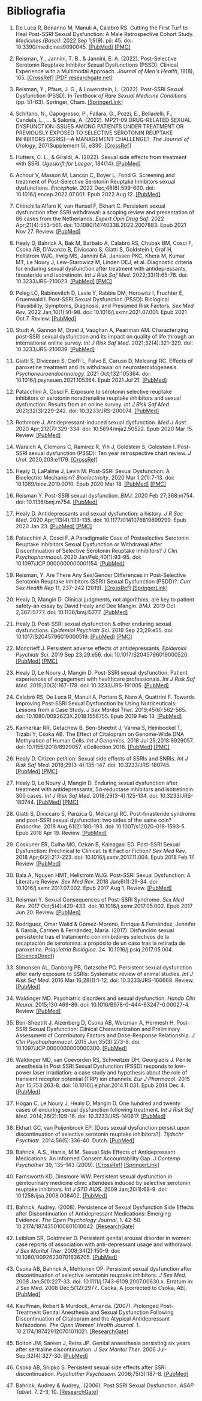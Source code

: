 # Bibliografia

1. De Luca R, Bonanno M, Manuli A, Calabrò RS. Cutting the First Turf to Heal
Post-SSRI Sexual Dysfunction: A Male Retrospective Cohort Study.
*Medicines (Basel)*. 2022 Sep 1;9(9). pii: 45. doi: 10.3390/medicines9090045.
[[PubMed]](https://pubmed.ncbi.nlm.nih.gov/36135826)
[[PMC]](https://www.ncbi.nlm.nih.gov/pmc/articles/PMC9503765)

1. Reisman, Y., Jannini, T. B., & Jannini, E. A. (2022).
Post-Selective Serotonin Reuptake Inhibitor Sexual Dysfunctions (PSSD):
Clinical Experience with a Multimodal Approach.
*Journal of Men's Health*, 18(8), 165.
[[CrossRef]](https://doi.org/10.31083/j.jomh1808165)
[[PDF researchgate.net]](https://www.researchgate.net/profile/Tommaso-B-Jannini-2/publication/362504022_Post-Selective_Serotonin_Reuptake_Inhibitor_Sexual_Dysfunctions_PSSD_Clinical_Experience_with_a_Multimodal_Approach/links/62efb9c00b37cc34477a0bb3/Post-Selective-Serotonin-Reuptake-Inhibitor-Sexual-Dysfunctions-PSSD-Clinical-Experience-with-a-Multimodal-Approach.pdf)

1. Reisman, Y., Pfaus, J. G., & Lowenstein, L. (2022). Post-SSRI Sexual Dysfunction (PSSD).
In *Textbook of Rare Sexual Medicine Conditions* (pp. 51-63). Springer, Cham.
[[SpringerLink]](https://link.springer.com/chapter/10.1007/978-3-030-98263-8_5)

1. Schifano, N., Capogrosso, P., Fallara, G., Pozzi, E., Belladelli, F., Candela, L., ... 
& Salonia, A. (2022). MP21-09 DRUG-RELATED SEXUAL DYSFUNCTION ISSUES AMONG PATIENTS 
UNDER TREATMENT OR PREVIOUSLY EXPOSED TO SELECTIVE SEROTONIN REUPTAKE INHIBITORS 
(SSRIS)—A MANAGEMENT CHALLENGE?.
*The Journal of Urology*, 207(Supplement 5), e330.
[[CrossRef]](https://doi.org/10.1097/JU.0000000000002554.09)

1. Hutters, C. L., & Giraldi, A. (2022). Sexual side effects from treatment with SSRI.
*Ugeskrift for Laeger*, 184(14).
[[PubMed]](https://pubmed.ncbi.nlm.nih.gov/35410653/)

1. Achour V, Masson M, Lancon C, Boyer L, Fond G. Screening and treatment of
Post-Selective Serotonin Reuptake Inhibitors sexual dysfunctions.
*Encephale*. 2022 Dec;48(6):599-600. doi: 10.1016/j.encep.2022.07.001. Epub 2022 Aug 12.
[[PubMed]](https://pubmed.ncbi.nlm.nih.gov/35970644)

1. Chinchilla Alfaro K, van Hunsel F, Ekhart C. Persistent sexual dysfunction after 
SSRI withdrawal: a scoping review and presentation of 86 cases from the Netherlands.
*Expert Opin Drug Saf*. 2022 Apr;21(4):553-561. doi:
10.1080/14740338.2022.2007883. Epub 2021 Nov 27. Review.
[[PubMed]](https://pubmed.ncbi.nlm.nih.gov/34791958)

1. Healy D, Bahrick A, Bak M, Barbato A, Calabrò RS, Chubak BM, Cosci F, Csoka AB,
D'Avanzo B, Diviccaro S, Giatti S, Goldstein I, Graf H, Hellstrom WJG, Irwig MS, 
Jannini EA, Janssen PKC, Khera M, Kumar MT, Le Noury J, Lew-Starowicz M, Linden
DEJ, et al. Diagnostic criteria for enduring sexual dysfunction after treatment
with antidepressants, finasteride and isotretinoin.
*Int J Risk Saf Med*. 2022;33(1):65-76. doi: 10.3233/JRS-210023.
[[PubMed]](https://pubmed.ncbi.nlm.nih.gov/34719438)
[[PMC]](https://www.ncbi.nlm.nih.gov/pmc/articles/PMC8925105)

1. Peleg LC, Rabinovitch D, Lavie Y, Rabbie DM, Horowitz I, Fruchter E, Gruenwald I.
Post-SSRI Sexual Dysfunction (PSSD): Biological Plausibility, Symptoms,
Diagnosis, and Presumed Risk Factors.
*Sex Med Rev*. 2022 Jan;10(1):91-98. doi: 10.1016/j.sxmr.2021.07.001. Epub 2021 Oct 7. Review.
[[PubMed]](https://pubmed.ncbi.nlm.nih.gov/34627736)

1. Studt A, Gannon M, Orzel J, Vaughan A, Pearlman AM. Characterizing post-SSRI
sexual dysfunction and its impact on quality of life through an international online survey.
*Int J Risk Saf Med*. 2021;32(4):321-329. doi: 10.3233/JRS-210039.
[[PubMed]](https://pubmed.ncbi.nlm.nih.gov/34366299)

1. Giatti S, Diviccaro S, Cioffi L, Falvo E, Caruso D, Melcangi RC. Effects of
paroxetine treatment and its withdrawal on neurosteroidogenesis.
*Psychoneuroendocrinology*. 2021 Oct;132:105364. doi:
10.1016/j.psyneuen.2021.105364. Epub 2021 Jul 21.
[[PubMed]](https://pubmed.ncbi.nlm.nih.gov/34325207)

1. Patacchini A, Cosci F. Exposure to serotonin selective reuptake inhibitors or
serotonin noradrenaline reuptake inhibitors and sexual dysfunction: Results from 
an online survey.
*Int J Risk Saf Med*. 2021;32(3):229-242. doi:
10.3233/JRS-200074.
[[PubMed]](https://pubmed.ncbi.nlm.nih.gov/33579876)

1. Rothmore J. Antidepressant-induced sexual dysfunction.
*Med J Aust*. 2020 Apr;212(7):329-334. doi: 10.5694/mja2.50522. Epub 2020 Mar 15. Review.
[[PubMed]](https://pubmed.ncbi.nlm.nih.gov/32172535)

1. Waraich A, Clemons C, Ramirez R, Yih J, Goldstein S, Goldstein I.
Post-SSRI sexual dysfunction (PSSD): Ten year retrospective chart review.
*J Urol*. 2020;203:e1179.
[[CrossRef]](https://doi.org/10.1097/JU.0000000000000964.015)

1. Healy D, LaPalme J, Levin M. Post-SSRI Sexual Dysfunction: A Bioelectric Mechanism?
*Bioelectricity*. 2020 Mar 1;2(1):7-13. doi: 10.1089/bioe.2019.0010. Epub 2020 Mar 18.
[[PubMed]](https://pubmed.ncbi.nlm.nih.gov/34471832)
[[PMC]](https://www.ncbi.nlm.nih.gov/pmc/articles/PMC8370302)

1. Reisman Y. Post-SSRI sexual dysfunction.
*BMJ*. 2020 Feb 27;368:m754. doi: 10.1136/bmj.m754.
[[PubMed]](https://pubmed.ncbi.nlm.nih.gov/32107204)

1. Healy D. Antidepressants and sexual dysfunction: a history.
*J R Soc Med*. 2020 Apr;113(4):133-135. doi: 10.1177/0141076819899299. Epub 2020 Jan 23.
[[PubMed]](https://pubmed.ncbi.nlm.nih.gov/31972096)
[[PMC]](https://www.ncbi.nlm.nih.gov/pmc/articles/PMC7160790)

1. Patacchini A, Cosci F. A Paradigmatic Case of Postselective Serotonin Reuptake
Inhibitors Sexual Dysfunction or Withdrawal After Discontinuation of Selective
Serotonin Reuptake Inhibitors?
*J Clin Psychopharmacol*. 2020 Jan/Feb;40(1):93-95. doi: 10.1097/JCP.0000000000001154.
[[PubMed]](https://pubmed.ncbi.nlm.nih.gov/31834096)

1. Reisman, Y. Are There Any Sex/Gender Differences in Post-Selective Serotonin
Reuptake Inhibitors (SSRI) Sexual Dysfunction (PSDD)?.
*Curr Sex Health Rep* 11, 237–242 (2019).
[[CrossRef]](https://doi.org/10.1007/s11930-019-00222-x)
[[SpringerLink]](https://link.springer.com/article/10.1007/s11930-019-00222-x#citeas)

1. Healy D, Mangin D. Clinical judgments, not algorithms, are key to patient
safety-an essay by David Healy and Dee Mangin.
*BMJ*. 2019 Oct 2;367:l5777. doi: 10.1136/bmj.l5777.
[[PubMed]](https://pubmed.ncbi.nlm.nih.gov/31578186)

1. Healy D. Post-SSRI sexual dysfunction & other enduring sexual dysfunctions.
*Epidemiol Psychiatr Sci*. 2019 Sep 23;29:e55. doi: 10.1017/S2045796019000519.
[[PubMed]](https://pubmed.ncbi.nlm.nih.gov/31543091)
[[PMC]](https://www.ncbi.nlm.nih.gov/pmc/articles/PMC8061302)

1. Moncrieff J. Persistent adverse effects of antidepressants.
*Epidemiol Psychiatr Sci*. 2019 Sep 23;29:e56. doi: 10.1017/S2045796019000520.
[[PubMed]](https://pubmed.ncbi.nlm.nih.gov/31543093)
[[PMC]](https://www.ncbi.nlm.nih.gov/pmc/articles/PMC8061256)

1. Healy D, Le Noury J, Mangin D. Post-SSRI sexual dysfunction: Patient experiences 
of engagement with healthcare professionals.
*Int J Risk Saf Med*. 2019;30(3):167-178. doi: 10.3233/JRS-191005.
[[PubMed]](https://pubmed.ncbi.nlm.nih.gov/31450514)

1. Calabrò RS, De Luca R, Manuli A, Portaro S, Naro A, Quattrini F. Towards
Improving Post-SSRI Sexual Dysfunction by Using Nutriceuticals: Lessons from a
Case Study.
*J Sex Marital Ther*. 2019;45(6):562-565. doi: 10.1080/0092623X.2018.1556755. Epub 2019 Feb 13.
[[PubMed]](https://pubmed.ncbi.nlm.nih.gov/30640584)

1. Kanherkar RR, Getachew B, Ben-Sheetrit J, Varma S, Heinbockel T, Tizabi Y, Csoka 
AB. The Effect of Citalopram on Genome-Wide DNA Methylation of Human Cells.
*Int J Genomics*. 2018 Jul 25;2018:8929057. doi: 10.1155/2018/8929057. eCollection 2018.
[[PubMed]](https://pubmed.ncbi.nlm.nih.gov/30148158)
[[PMC]](https://www.ncbi.nlm.nih.gov/pmc/articles/PMC6083487)

1. Healy D. Citizen petition: Sexual side effects of SSRIs and SNRIs.
*Int J Risk Saf Med*. 2018;29(3-4):135-147. doi: 10.3233/JRS-180745.
[[PubMed]](https://pubmed.ncbi.nlm.nih.gov/29733031)
[[PMC]](https://www.ncbi.nlm.nih.gov/pmc/articles/PMC6004927)

1. Healy D, Le Noury J, Mangin D. Enduring sexual dysfunction after treatment with
antidepressants, 5α-reductase inhibitors and isotretinoin: 300 cases.
*Int J Risk Saf Med*. 2018;29(3-4):125-134. doi: 10.3233/JRS-180744.
[[PubMed]](https://pubmed.ncbi.nlm.nih.gov/29733030)
[[PMC]](https://www.ncbi.nlm.nih.gov/pmc/articles/PMC6004900)

1. Giatti S, Diviccaro S, Panzica G, Melcangi RC. Post-finasteride syndrome and
post-SSRI sexual dysfunction: two sides of the same coin?
*Endocrine*. 2018 Aug;61(2):180-193. doi: 10.1007/s12020-018-1593-5. Epub 2018 Apr 19. Review.
[[PubMed]](https://pubmed.ncbi.nlm.nih.gov/29675596)

1. Coskuner ER, Culha MG, Ozkan B, Kaleagasi EO. Post-SSRI Sexual Dysfunction:
Preclinical to Clinical. Is It Fact or Fiction?
*Sex Med Rev*. 2018 Apr;6(2):217-223. doi: 10.1016/j.sxmr.2017.11.004. Epub 2018 Feb 17. Review.
[[PubMed]](https://pubmed.ncbi.nlm.nih.gov/29463440)

1. Bala A, Nguyen HMT, Hellstrom WJG. Post-SSRI Sexual Dysfunction: A Literature Review.
*Sex Med Rev*. 2018 Jan;6(1):29-34. doi: 10.1016/j.sxmr.2017.07.002. Epub 2017 Aug 1. Review.
[[PubMed]](https://pubmed.ncbi.nlm.nih.gov/28778697)

1. Reisman Y. Sexual Consequences of Post-SSRI Syndrome.
*Sex Med Rev*. 2017 Oct;5(4):429-433. doi: 10.1016/j.sxmr.2017.05.002. Epub 2017 Jun 20. Review.
[[PubMed]](https://pubmed.ncbi.nlm.nih.gov/28642048)

1. Rodriguez, Omar Walid & Gómez-Moreno, Enrique & Fernández, Jennifer & García,
Carmen & Fernández, María. (2017). Disfunción sexual persistente tras el tratamiento
con inhibidores selectivos de la recaptación de serotonina: a propósito de un caso tras
la retirada de paroxetina.
*Psiquiatría Biológica*. 24. 10.1016/j.psiq.2017.05.004.
[[ScienceDirect]](https://www.sciencedirect.com/science/article/abs/pii/S1134593417300258?via%3Dihub)

1. Simonsen AL, Danborg PB, Gøtzsche PC. Persistent sexual dysfunction after early
exposure to SSRIs: Systematic review of animal studies.
*Int J Risk Saf Med*. 2016 Mar 16;28(1):1-12. doi: 10.3233/JRS-160668. Review.
[[PubMed]](https://pubmed.ncbi.nlm.nih.gov/27176752)

1. Waldinger MD. Psychiatric disorders and sexual dysfunction.
*Handb Clin Neurol*.
2015;130:469-89. doi: 10.1016/B978-0-444-63247-0.00027-4. Review.
[[PubMed]](https://pubmed.ncbi.nlm.nih.gov/26003261)

1. Ben-Sheetrit J, Aizenberg D, Csoka AB, Weizman A, Hermesh H. Post-SSRI Sexual
Dysfunction: Clinical Characterization and Preliminary Assessment of Contributory
Factors and Dose-Response Relationship.
*J Clin Psychopharmacol*. 2015 Jun;35(3):273-8. doi: 10.1097/JCP.0000000000000300.
[[PubMed]](https://pubmed.ncbi.nlm.nih.gov/25815755)

1. Waldinger MD, van Coevorden RS, Schweitzer DH, Georgiadis J. Penile anesthesia in
Post SSRI Sexual Dysfunction (PSSD) responds to low-power laser irradiation: a
case study and hypothesis about the role of transient receptor potential (TRP)
ion channels.
*Eur J Pharmacol*. 2015 Apr 15;753:263-8. doi: 10.1016/j.ejphar.2014.11.031. Epub 2014 Dec 4.
[[PubMed]](https://pubmed.ncbi.nlm.nih.gov/25483212)

1. Hogan C, Le Noury J, Healy D, Mangin D. One hundred and twenty cases of enduring 
sexual dysfunction following treatment.
*Int J Risk Saf Med*. 2014;26(2):109-16. doi: 10.3233/JRS-140617.
[[PubMed]](https://pubmed.ncbi.nlm.nih.gov/24902508)

1. Ekhart GC, van Puijenbroek EP. [Does sexual dysfunction persist upon
discontinuation of selective serotonin reuptake inhibitors?].
*Tijdschr Psychiatr*. 2014;56(5):336-40. Dutch.
[[PubMed]](https://pubmed.ncbi.nlm.nih.gov/24838589)

1. Bahrick, A.S., Harris, M.M. Sexual Side Effects of Antidepressant Medications:
An Informed Consent Accountability Gap.
*J Contemp Psychother* 39, 135–143 (2009).
[[CrossRef]](https://doi.org/10.1007/s10879-008-9094-0)
[[SpringerLink]](https://link.springer.com/article/10.1007/s10879-008-9094-0)

1. Farnsworth KD, Dinsmore WW. Persistent sexual dysfunction in genitourinary
medicine clinic attendees induced by selective serotonin reuptake inhibitors.
*Int J STD AIDS*. 2009 Jan;20(1):68-9. doi: 10.1258/ijsa.2008.008402.
[[PubMed]](https://pubmed.ncbi.nlm.nih.gov/19103903)

1. Bahrick, Audrey. (2008). Persistence of Sexual Dysfunction Side Effects after
Discontinuation of Antidepressant Medications: Emerging Evidence.
*The Open Psychology Journal*. 1. 42-50. 10.2174/1874350100801010042.
[[ResearchGate]](https://www.researchgate.net/publication/228667893_Persistence_of_Sexual_Dysfunction_Side_Effects_after_Discontinuation_of_Antidepressant_Medications_Emerging_Evidence)

1. Leiblum SR, Goldmeier D. Persistent genital arousal disorder in women: case
reports of association with anti-depressant usage and withdrawal.
*J Sex Marital Ther*. 2008;34(2):150-9. doi: 10.1080/00926230701636205.
[[PubMed]](https://pubmed.ncbi.nlm.nih.gov/18224549)

1. Csoka AB, Bahrick A, Mehtonen OP. Persistent sexual dysfunction after
discontinuation of selective serotonin reuptake inhibitors.
*J Sex Med*. 2008 Jan;5(1):227-33. doi: 10.1111/j.1743-6109.2007.00630.x. Erratum in: J Sex Med.
2008 Dec;5(12):2977.. Csoka, A [corrected to Csoka, AB].
[[PubMed]](https://pubmed.ncbi.nlm.nih.gov/18173768)

1. Kauffman, Robert & Murdock, Amanda. (2007). Prolonged Post-Treatment Genital
Anesthesia and Sexual Dysfunction Following Discontinuation of Citalopram and the
Atypical Antidepressant Nefazodone.
*The Open Women' Health Journal*. 1. 10.2174/187429120701011021.
[[ResearchGate]](https://www.researchgate.net/publication/228663300_Prolonged_Post-Treatment_Genital_Anesthesia_and_Sexual_Dysfunction_Following_Discontinuation_of_Citalopram_and_the_Atypical_Antidepressant_Nefazodone)

1. Bolton JM, Sareen J, Reiss JP. Genital anaesthesia persisting six years after
sertraline discontinuation.
*J Sex Marital Ther*. 2006 Jul-Sep;32(4):327-30.
[[PubMed]](https://pubmed.ncbi.nlm.nih.gov/16709553)

1. Csoka AB, Shipko S. Persistent sexual side effects after SSRI discontinuation.
*Psychother Psychosom*. 2006;75(3):187-8.
[[PubMed]](https://pubmed.ncbi.nlm.nih.gov/16636635)

1. Bahrick, Audrey & Audrey,. (2006). Post SSRI Sexual Dysfunction.
*ASAP Tablet*. 7. 2-3, 10.
[[ResearchGate]](https://www.researchgate.net/publication/236587031_Post_SSRI_Sexual_Dysfunction)
